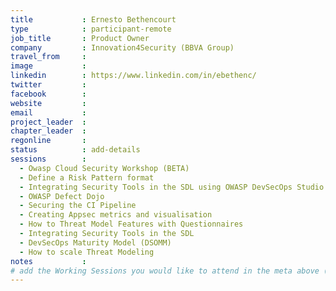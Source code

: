 ```yaml
---
title           : Ernesto Bethencourt
type            : participant-remote
job_title       : Product Owner
company         : Innovation4Security (BBVA Group)
travel_from     :
image           :
linkedin        : https://www.linkedin.com/in/ebethenc/
twitter         :
facebook        :
website         :
email           :
project_leader  :
chapter_leader  :
regonline       :
status          : add-details
sessions        :
  - Owasp Cloud Security Workshop (BETA)
  - Define a Risk Pattern format
  - Integrating Security Tools in the SDL using OWASP DevSecOps Studio
  - OWASP Defect Dojo
  - Securing the CI Pipeline
  - Creating Appsec metrics and visualisation
  - How to Threat Model Features with Questionnaires
  - Integrating Security Tools in the SDL
  - DevSecOps Maturity Model (DSOMM)
  - How to scale Threat Modeling
notes           :
# add the Working Sessions you would like to attend in the meta above (use the session's title) e.g. sessions (one per line): -Security Playbooks Diagrams -Hackathon Daily Sessions
---
```


<!-- put more details about participant here -->
